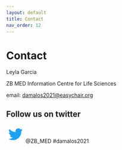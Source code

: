 ```yaml
---
layout: default
title: Contact
nav_order: 12
---
```


# Contact

Leyla Garcia

ZB MED Information Centre for Life Sciences

email: damalos2021@easychair.org

## Follow us on twitter
![twitter](../img/twitter.gif) @ZB_MED #damalos2021
